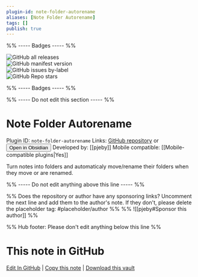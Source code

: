 ```yaml
---
plugin-id: note-folder-autorename
aliases: [Note Folder Autorename]
tags: []
publish: true
---
```


%% ----- Badges ----- %%

![GitHub all releases](https://img.shields.io/github/downloads/pjeby/note-folder-autorename/total?color=573E7A&logo=github&style=for-the-badge)  
![GitHub manifest version](https://img.shields.io/github/manifest-json/v/pjeby/note-folder-autorename?color=573E7A&logo=github&style=for-the-badge)  
![GitHub issues by-label](https://img.shields.io/github/issues/pjeby/note-folder-autorename/help%20wanted?color=573E7A&logo=github&style=for-the-badge)  
![GitHub Repo stars](https://img.shields.io/github/stars/pjeby/note-folder-autorename?color=573E7A&logo=github&style=for-the-badge)

%% ----- Badges ----- %%

%% ----- Do not edit this section ----- %%

# Note Folder Autorename

Plugin ID: `note-folder-autorename`
Links: [GitHub repository](https://github.com/pjeby/note-folder-autorename) or [<button id=HH>Open in Obsidian</button>](obsidian://show-plugin?id=note-folder-autorename)
Developed by: [[pjeby]]
Mobile compatible: [[Mobile-compatible plugins|Yes]]

Turn notes into folders and automaticaly move/rename their folders when they move or are renamed.

%% ----- Do not edit anything above this line ----- %%

%% Does the repository or author have any sponsoring links? Uncomment the next line and add them to the author's note. If they don't, please delete the placeholder tag: #placeholder/author %%
%% ![[pjeby#Sponsor this author]] %%

%% Hub footer: Please don't edit anything below this line %%

# This note in GitHub

<span class="git-footer">[Edit In GitHub](https://github.dev/obsidian-community/obsidian-hub/blob/main/02%20-%20Community%20Expansions/02.05%20All%20Community%20Expansions/Plugins/note-folder-autorename.md "git-hub-edit-note") | [Copy this note](https://raw.githubusercontent.com/obsidian-community/obsidian-hub/main/02%20-%20Community%20Expansions/02.05%20All%20Community%20Expansions/Plugins/note-folder-autorename.md "git-hub-copy-note") | [Download this vault](https://github.com/obsidian-community/obsidian-hub/archive/refs/heads/main.zip "git-hub-download-vault") </span>
